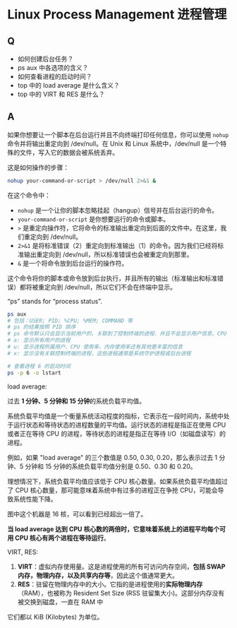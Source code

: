 # Linux Process Management 进程管理

## Q

- 如何创建后台任务？
- ps aux 中各选项的含义？
- 如何查看进程的启动时间？
- top 中的 load average 是什么含义？
- top 中的 VIRT 和 RES 是什么？

## A

如果你想要让一个脚本在后台运行并且不向终端打印任何信息，你可以使用 `nohup` 命令并将输出重定向到 /dev/null。在 Unix 和 Linux 系统中，/dev/null 是一个特殊的文件，写入它的数据会被系统丢弃。

这是如何操作的步骤：

```bash
nohup your-command-or-script > /dev/null 2>&1 &
```

在这个命令中：

- `nohup` 是一个让你的脚本忽略挂起（hangup）信号并在后台运行的命令。
- `your-command-or-script` 是你想要运行的命令或脚本。
- `>` 是重定向操作符，它将命令的标准输出重定向到后面的文件中。在这里，我们重定向到 /dev/null。
- `2>&1` 是将标准错误（2）重定向到标准输出（1）的命令。因为我们已经将标准输出重定向到 /dev/null，所以标准错误也会被重定向到那里。
- `&` 是一个将命令放到后台运行的操作符。

这个命令将你的脚本或命令放到后台执行，并且所有的输出（标准输出和标准错误）都将被重定向到 /dev/null，所以它们不会在终端中显示。

“ps” stands for “process status”.

```bash
ps aux
# 包括：USER; PID; %CPU; %MEM; COMMAND 等
# ps 的结果按照 PID 排序
# ps 命令默认只会显示当前用户的、关联到了控制终端的进程，并且不会显示用户信息、CPU 使用率、内存使用率等
# a: 显示所有用户的进程
# u: 显示进程所属用户、CPU 使用率，内存使用率还有其他更丰富的信息
# x: 显示没有关联控制终端的进程，这些进程通常是系统守护进程或后台进程

# 查看进程 6 的启动时间
ps -p 6 -o lstart
```

load average:

过去 **1 分钟、5 分钟和 15 分钟**的系统负载平均值。

系统负载平均值是一个衡量系统活动程度的指标，它表示在一段时间内，系统中处于运行状态和等待状态的进程数量的平均值。运行状态的进程是指正在使用 CPU 或者正在等待 CPU 的进程，等待状态的进程是指正在等待 I/O（如磁盘读写）的进程。

例如，如果 "load average" 的三个数值是 0.50, 0.30, 0.20，那么表示过去 1 分钟、5 分钟和 15 分钟的系统负载平均值分别是 0.50、0.30 和 0.20。

理想情况下，系统负载平均值应该低于 CPU 核心数量。如果系统负载平均值超过了 CPU 核心数量，那可能意味着系统中有过多的进程正在争抢 CPU，可能会导致系统性能下降。

图中这个机器是 16 核，可以看到已经超出一倍了。

**当 load average 达到 CPU 核心数的两倍时，它意味着系统上的进程平均每个可用 CPU 核心有两个进程在等待运行**。

VIRT, RES:

1. **VIRT**：虚拟内存使用量。这是进程使用的所有可访问内存空间，**包括 SWAP 内存，物理内存，以及共享内存等**，因此这个值通常更大。
2. **RES**：驻留在物理内存中的大小。它指的是进程使用的**实际物理内存**（RAM），也被称为 Resident Set Size (RSS 驻留集大小)。这部分内存没有被交换到磁盘，一直在 RAM 中

它们都以 KiB (Kilobytes) 为单位。
